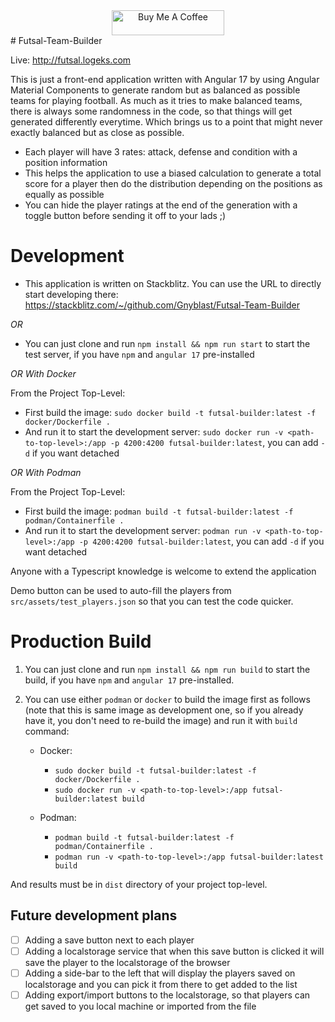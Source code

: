   <center>
  <a href="https://www.buymeacoffee.com/gnyblast" target="_blank"
      ><img
        alt="Buy Me A Coffee"
        height="40"
        width="180"
        src="https://img.buymeacoffee.com/button-api/?text=Buy me a coffee&slug=gnyblast&button_colour=F44336&font_colour=ffffff&font_family=Cookie&outline_colour=000000&coffee_colour=ffffff"
    /></a>
  </center>
# Futsal-Team-Builder

Live: http://futsal.logeks.com

This is just a front-end application written with Angular 17 by using Angular Material Components to generate random but as balanced as possible teams for playing football. As much as it tries to make balanced teams, there is always some randomness in the code, so that things will get generated differently everytime. Which brings us to a point that might never exactly balanced but as close as possible.

- Each player will have 3 rates: attack, defense and condition with a position information
- This helps the application to use a biased calculation to generate a total score for a player then do the distribution depending on the positions as equally as possible
- You can hide the player ratings at the end of the generation with a toggle button before sending it off to your lads ;)

# Development

- This application is written on Stackblitz. You can use the URL to directly start developing there: https://stackblitz.com/~/github.com/Gnyblast/Futsal-Team-Builder

_OR_

- You can just clone and run `npm install && npm run start` to start the test server, if you have `npm` and `angular 17` pre-installed

_OR With Docker_

From the Project Top-Level:

- First build the image: `sudo docker build -t futsal-builder:latest -f docker/Dockerfile .`
- And run it to start the development server: `sudo docker run -v <path-to-top-level>:/app -p 4200:4200 futsal-builder:latest`, you can add `-d` if you want detached

_OR With Podman_

From the Project Top-Level:

- First build the image: `podman build -t futsal-builder:latest -f podman/Containerfile .`
- And run it to start the development server: `podman run -v <path-to-top-level>:/app -p 4200:4200 futsal-builder:latest`, you can add `-d` if you want detached

Anyone with a Typescript knowledge is welcome to extend the application

Demo button can be used to auto-fill the players from `src/assets/test_players.json` so that you can test the code quicker.

# Production Build

1. You can just clone and run `npm install && npm run build` to start the build, if you have `npm` and `angular 17` pre-installed.
2. You can use either `podman` or `docker` to build the image first as follows (note that this is same image as development one, so if you already have it, you don't need to re-build the image) and run it with `build` command:

   - Docker:

     - `sudo docker build -t futsal-builder:latest -f docker/Dockerfile .`
     - `sudo docker run -v <path-to-top-level>:/app futsal-builder:latest build`

   - Podman:
     - `podman build -t futsal-builder:latest -f podman/Containerfile .`
     - `podman run -v <path-to-top-level>:/app futsal-builder:latest build`

And results must be in `dist` directory of your project top-level.

## Future development plans

- [ ] Adding a save button next to each player
- [ ] Adding a localstorage service that when this save button is clicked it will save the player to the localstorage of the browser
- [ ] Adding a side-bar to the left that will display the players saved on localstorage and you can pick it from there to get added to the list
- [ ] Adding export/import buttons to the localstorage, so that players can get saved to you local machine or imported from the file

